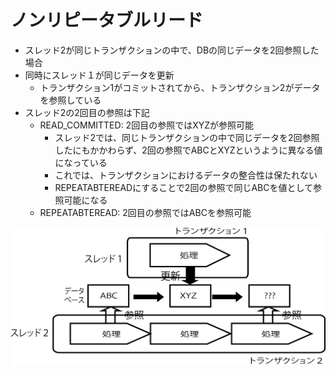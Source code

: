 # ノンリピータブルリード

* スレッド2が同じトランザクションの中で、DBの同じデータを2回参照した場合
* 同時にスレッド１が同じデータを更新
    * トランザクション1がコミットされてから、トランザクション2がデータを参照している
* スレッド2の2回目の参照は下記
    * READ_COMMITTED: 2回目の参照ではXYZが参照可能
        * スレッド2では、同じトランザクションの中で同じデータを2回参照したにもかかわらず、2回の参照でABCとXYZというように異なる値になっている
        * これでは、トランザクションにおけるデータの整合性は保たれない
        * REPEATABTEREADにすることで2回の参照で同じABCを値として参照可能になる
    * REPEATABTEREAD: 2回目の参照ではABCを参照可能

![transaction_01](image/transaction_01.png)